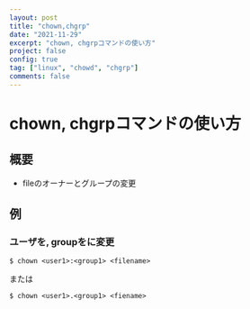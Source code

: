 ```yaml
---
layout: post
title: "chown,chgrp"
date: "2021-11-29"
excerpt: "chown, chgrpコマンドの使い方"
project: false
config: true
tag: ["linux", "chowd", "chgrp"]
comments: false
---
```


# chown, chgrpコマンドの使い方

## 概要
 - fileのオーナーとグループの変更

## 例

### ユーザを<user1>, groupを<group1>に変更

```console
$ chown <user1>:<group1> <filename>
```

または

```console
$ chown <user1>.<group1> <fiename>
```

